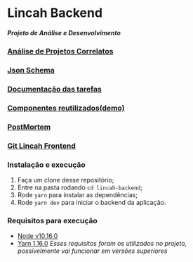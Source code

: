 # Lincah Backend
##### Projeto de Análise e Desenvolvimento

### [Análise de Projetos Correlatos](TabelaComparativa.png)

### [Json Schema](JsonSchema)

### [Documentação das tarefas](https://trello.com/b/mVidSGPW/tcc)

### [Componentes reutilizados(demo)](https://marmelab.com/react-admin-demo/#/)

### [PostMortem](POSTMORTEM.md)

### [Git Lincah Frontend](https://github.com/DiogoFGouvea/lincah-frontend)


### Instalação e execução

1. Faça um clone desse repositório;
2. Entre na pasta rodando `cd lincah-backend`;
3. Rode `yarn` para instalar as dependências;
4. Rode `yarn dev` para iniciar o backend da aplicação.

### Requisitos para execução
- [Node v10.16.0](https://nodejs.org/dist/v10.16.0/)
- [Yarn 1.16.0](https://yarnpkg.com/lang/en/docs/install/#windows-stable)
  *Esses requisitos foram os utilizados no projeto, possívelmente vai funcionar em versões superiores*

